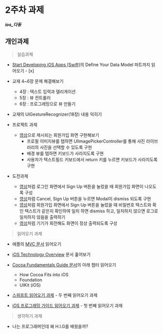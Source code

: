 
# 2주차 과제
 ***ios_다동***

## 개인과제

> 실습과제

* [Start Developing iOS Apps (Swift)](https://developer.apple.com/library/content/referencelibrary/GettingStarted/DevelopiOSAppsSwift/index.html)의 Define Your Data Model 파트까지 읽어오기 - [x]

* 교재 4~6장 문제 해결해보기
	* 4장 : 텍스트 입력과 델리게이션
	* 5장 : 뷰 컨트롤러
	* 6장 : 프로그래밍으로 뷰 만들기

* 교재의 UIGestureRecognizer(18장) 내용 익히기

* 프로젝트 과제
	* [영상](video/signup_view.mov)으로 제시되는 회원가입 화면 구현해보기
		* 프로필 이미지뷰를 탭하면 UIImagePickerController를 통해 사진 라이브러리의 사진을 선택할 수 있도록 구현
		* 배경 뷰를 탭하면 키보드가 사라지도록 구현
		* 사용자가 텍스트필드 키보드에서 return 키를 누르면 키보드가 사라지도록 구현
    
* 도전과제
	* [영상](video/signup_modal.mov)처럼 로그인 화면에서 Sign Up 버튼을 눌렀을 때 회원가입 화면이 나오도록 구성
	* [영상](video/signup_dismiss.mov)처럼 Cancel, Sign Up 버튼을 누르면 Modal이 dismiss 되도록 구현
	* [영상](video/signup_check_password.mov)처럼 회원가입 화면에서 Sign Up 버튼을 눌렀을 때 비밀번호 텍스트와 확인 텍스트가 같은지 확인하여 일치 하면 dismiss 하고, 일치하지 않으면 로그로 일치하지 않음을 출력하기
	* [영상](video/signup_rotate.mov)처럼 기기가 회전해도 화면이 정상 출력되도록 구성



> 읽어오기 과제

* 애플의 [MVC 문서](https://developer.apple.com/library/content/documentation/General/Conceptual/DevPedia-CocoaCore/MVC.html) 읽어오기

* [iOS Technology Overview](https://developer.apple.com/library/content/documentation/Miscellaneous/Conceptual/iPhoneOSTechOverview/Introduction/Introduction.html) 문서 훑어보기

* [Cocoa Fundamentals Guide 문서](reading/cocoa_fundamentals.pdf)의 아래 챕터 읽어오기
	* How Cocoa Fits into iOS
	* Foundation 
	* UIKit (iOS) 

* [스위프트 읽어오기 과제](reading/ios_reading_assignment_swift_2.pdf) - 두 번째 읽어오기 과제

* [iOS 프로그래밍 가이드 읽어오기 과제](reading/ios_reading_assignment_prog_guide_1.pdf) - 첫 번째 읽어오기 과제



> 생각하기 과제

* 나는 프로그래머인데 왜 H.I.G를 배웠을까?




	



